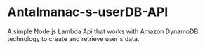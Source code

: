 # Antalmanac-s-userDB-API
A simple Node.js Lambda Api that works with Amazon DynamoDB technology to create and retrieve user's data.
